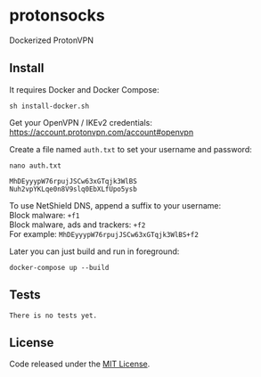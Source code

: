 # protonsocks

Dockerized ProtonVPN

## Install
It requires Docker and Docker Compose:
```
sh install-docker.sh
```

Get your OpenVPN / IKEv2 credentials:\
https://account.protonvpn.com/account#openvpn

Create a file named `auth.txt` to set your username and password:
```
nano auth.txt
```
```
MhDEyyypW76rpujJSCw63xGTqjk3WlBS
Nuh2vpYKLqe0n8V9slq0EbXLfUpo5ysb
```

To use NetShield DNS, append a suffix to your username:\
Block malware: `+f1`\
Block malware, ads and trackers: `+f2`\
For example: `MhDEyyypW76rpujJSCw63xGTqjk3WlBS+f2`

Later you can just build and run in foreground:
```
docker-compose up --build
```

## Tests
```
There is no tests yet.
```

## License
Code released under the [MIT License](https://github.com/LuKks/protonsocks/blob/master/LICENSE).
